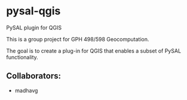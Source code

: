 pysal-qgis
==========

PySAL plugin for QGIS

This is a group project for GPH 498/598 Geocomputation.

The goal is to create a plug-in for QGIS that enables a subset of PySAL functionality.


Collaborators:
--------------

 - madhavg
